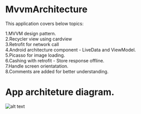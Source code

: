 # MvvmArchitecture

 
This application covers below topics:

 1.MVVM design pattern.  
 2.Recycler view using cardview  
 3.Retrofit for network call  
 4.Android architecture component - LiveData and ViewModel.  
 5.Picasso for image loading.  
 6.Cashing with retrofit - Store response offline.  
 7.Handle screen orientatation.  
 8.Comments are added for better understanding.


   

# App architeture diagram.
![alt text](https://developer.android.com/topic/libraries/architecture/images/final-architecture.png)
